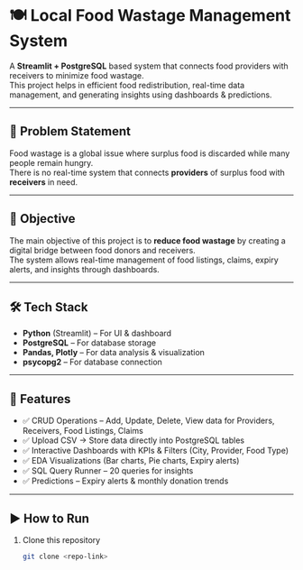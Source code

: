 # 🍽️ Local Food Wastage Management System

A **Streamlit + PostgreSQL** based system that connects food providers with receivers to minimize food wastage.  
This project helps in efficient food redistribution, real-time data management, and generating insights using dashboards & predictions.

---

## 📌 Problem Statement
Food wastage is a global issue where surplus food is discarded while many people remain hungry.  
There is no real-time system that connects **providers** of surplus food with **receivers** in need.

---

## 🎯 Objective
The main objective of this project is to **reduce food wastage** by creating a digital bridge between food donors and receivers.  
The system allows real-time management of food listings, claims, expiry alerts, and insights through dashboards.

---

## 🛠️ Tech Stack
- **Python** (Streamlit) – For UI & dashboard  
- **PostgreSQL** – For database storage  
- **Pandas, Plotly** – For data analysis & visualization  
- **psycopg2** – For database connection  

---

## 🚀 Features
- ✅ CRUD Operations – Add, Update, Delete, View data for Providers, Receivers, Food Listings, Claims  
- ✅ Upload CSV → Store data directly into PostgreSQL tables  
- ✅ Interactive Dashboards with KPIs & Filters (City, Provider, Food Type)  
- ✅ EDA Visualizations (Bar charts, Pie charts, Expiry alerts)  
- ✅ SQL Query Runner – 20 queries for insights  
- ✅ Predictions – Expiry alerts & monthly donation trends  

---

## ▶️ How to Run
1. Clone this repository  
   ```bash
   git clone <repo-link>
